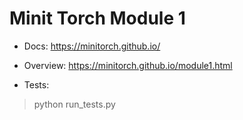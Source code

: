 # Minit Torch Module 1

* Docs: https://minitorch.github.io/

* Overview: https://minitorch.github.io/module1.html

* Tests:

> python run_tests.py